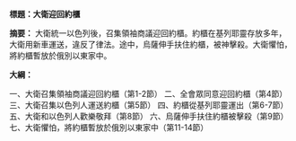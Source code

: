 **標題：大衛迎回約櫃**

**摘要：**
大衛統一以色列後，召集領袖商議迎回約櫃。約櫃在基列耶靈存放多年，大衛用新車運送，違反了律法。途中，烏薩伸手扶住約櫃，被神擊殺。大衛懼怕，將約櫃暫放於俄別以東家中。

**大綱：**

一、大衛召集領袖商議迎回約櫃（第1-2節）
二、全會眾同意迎回約櫃（第4節）
三、大衛召集以色列人運送約櫃（第5節）
四、約櫃從基列耶靈運出（第6-7節）
五、大衛和以色列人歡樂敬拜（第8節）
六、烏薩伸手扶住約櫃被擊殺（第9節）
七、大衛懼怕，將約櫃暫放於俄別以東家中（第11-14節）